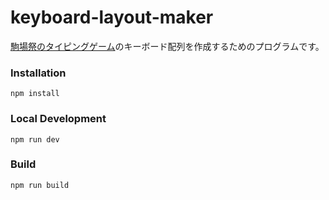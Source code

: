 # keyboard-layout-maker

[駒場祭のタイピングゲーム](https://github.com/ut-code/typing-game)のキーボード配列を作成するためのプログラムです。

### Installation

```shell
npm install
```

### Local Development

```shell
npm run dev
```

### Build

```shell
npm run build
```
